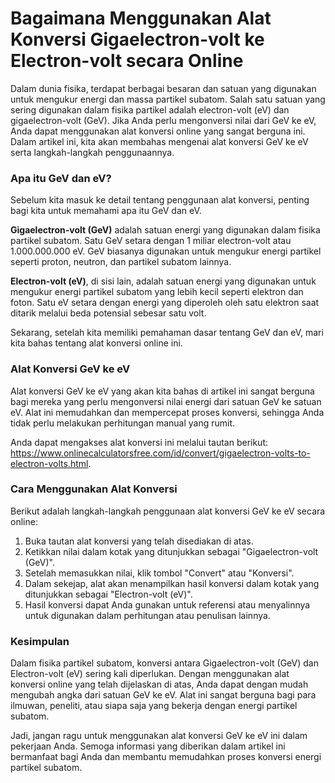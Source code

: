 Bagaimana Menggunakan Alat Konversi Gigaelectron-volt ke Electron-volt secara Online
====================================================================================

Dalam dunia fisika, terdapat berbagai besaran dan satuan yang digunakan untuk mengukur energi dan massa partikel subatom. Salah satu satuan yang sering digunakan dalam fisika partikel adalah electron-volt (eV) dan gigaelectron-volt (GeV). Jika Anda perlu mengonversi nilai dari GeV ke eV, Anda dapat menggunakan alat konversi online yang sangat berguna ini. Dalam artikel ini, kita akan membahas mengenai alat konversi GeV ke eV serta langkah-langkah penggunaannya.

### Apa itu GeV dan eV?

Sebelum kita masuk ke detail tentang penggunaan alat konversi, penting bagi kita untuk memahami apa itu GeV dan eV.

**Gigaelectron-volt (GeV)** adalah satuan energi yang digunakan dalam fisika partikel subatom. Satu GeV setara dengan 1 miliar electron-volt atau 1.000.000.000 eV. GeV biasanya digunakan untuk mengukur energi partikel seperti proton, neutron, dan partikel subatom lainnya.

**Electron-volt (eV)**, di sisi lain, adalah satuan energi yang digunakan untuk mengukur energi partikel subatom yang lebih kecil seperti elektron dan foton. Satu eV setara dengan energi yang diperoleh oleh satu elektron saat ditarik melalui beda potensial sebesar satu volt.

Sekarang, setelah kita memiliki pemahaman dasar tentang GeV dan eV, mari kita bahas tentang alat konversi online ini.

### Alat Konversi GeV ke eV

Alat konversi GeV ke eV yang akan kita bahas di artikel ini sangat berguna bagi mereka yang perlu mengonversi nilai energi dari satuan GeV ke satuan eV. Alat ini memudahkan dan mempercepat proses konversi, sehingga Anda tidak perlu melakukan perhitungan manual yang rumit.

Anda dapat mengakses alat konversi ini melalui tautan berikut: <https://www.onlinecalculatorsfree.com/id/convert/gigaelectron-volts-to-electron-volts.html>.

### Cara Menggunakan Alat Konversi

Berikut adalah langkah-langkah penggunaan alat konversi GeV ke eV secara online:

1. Buka tautan alat konversi yang telah disediakan di atas.
2. Ketikkan nilai dalam kotak yang ditunjukkan sebagai "Gigaelectron-volt (GeV)".
3. Setelah memasukkan nilai, klik tombol "Convert" atau "Konversi".
4. Dalam sekejap, alat akan menampilkan hasil konversi dalam kotak yang ditunjukkan sebagai "Electron-volt (eV)".
5. Hasil konversi dapat Anda gunakan untuk referensi atau menyalinnya untuk digunakan dalam perhitungan atau penulisan lainnya.

### Kesimpulan

Dalam fisika partikel subatom, konversi antara Gigaelectron-volt (GeV) dan Electron-volt (eV) sering kali diperlukan. Dengan menggunakan alat konversi online yang telah dijelaskan di atas, Anda dapat dengan mudah mengubah angka dari satuan GeV ke eV. Alat ini sangat berguna bagi para ilmuwan, peneliti, atau siapa saja yang bekerja dengan energi partikel subatom.

Jadi, jangan ragu untuk menggunakan alat konversi GeV ke eV ini dalam pekerjaan Anda. Semoga informasi yang diberikan dalam artikel ini bermanfaat bagi Anda dan membantu memudahkan proses konversi energi partikel subatom.